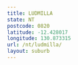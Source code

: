 ```yaml
---
title: LUDMILLA
state: NT
postcode: 0820
latitude: -12.428017
longitude: 130.873315
url: /nt/ludmilla/
layout: suburb
---
```

